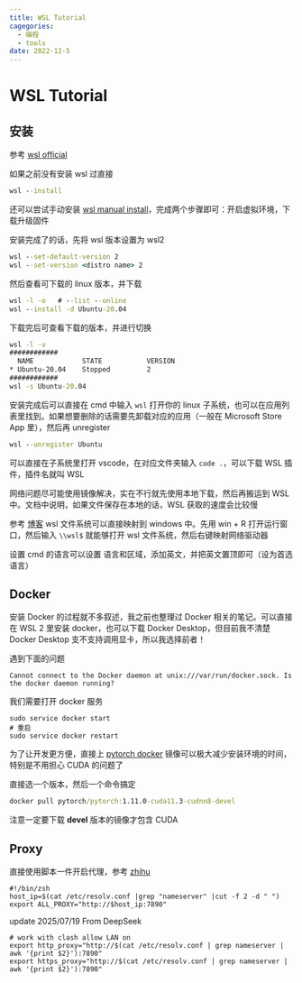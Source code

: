 ```yaml
---
title: WSL Tutorial
cagegories:
  - 编程
  - tools
date: 2022-12-5
---
```


# WSL Tutorial

## 安装

参考 [wsl official](https://learn.microsoft.com/en-us/windows/wsl/install)

如果之前没有安装 wsl 过直接

```cmd
wsl --install
```

还可以尝试手动安装 [wsl manual install](https://learn.microsoft.com/en-us/windows/wsl/install-manual#step-3---enable-virtual-machine-feature)，完成两个步骤即可：开启虚拟环境，下载升级固件

安装完成了的话，先将 wsl 版本设置为 wsl2

```cmd
wsl --set-default-version 2
wsl --set-version <distro name> 2
```

然后查看可下载的 linux 版本，并下载

```cmd
wsl -l -o 	# --list --online
wsl --install -d Ubuntu-20.04
```

下载完后可查看下载的版本，并进行切换

```cmd
wsl -l -v
############
  NAME            STATE           VERSION
* Ubuntu-20.04    Stopped         2
############
wsl -s Ubuntu-20.04
```

安装完成后可以直接在 cmd 中输入 `wsl` 打开你的 linux 子系统，也可以在应用列表里找到。如果想要删除的话需要先卸载对应的应用（一般在 Microsoft Store App 里），然后再 unregister

```cmd
wsl --unregister Ubuntu
```

可以直接在子系统里打开 vscode，在对应文件夹输入 `code .`，可以下载 WSL 插件，插件名就叫 WSL

网络问题尽可能使用镜像解决，实在不行就先使用本地下载，然后再搬运到 WSL 中。文档中说明，如果文件保存在本地的话，WSL 获取的速度会比较慢

参考 [博客](https://www.cnblogs.com/lepeCoder/p/wsl_dir.html) wsl 文件系统可以直接映射到 windows 中。先用 win + R 打开运行窗口，然后输入 `\\wsl$` 就能够打开 wsl 文件系统，然后右键映射网络驱动器

设置 cmd 的语言可以设置 语言和区域，添加英文，并把英文置顶即可（设为首选语言）

## Docker

安装 Docker 的过程就不多叙述，我之前也整理过 Docker 相关的笔记。可以直接在 WSL 2 里安装 docker，也可以下载 Docker Desktop，但目前我不清楚 Docker Desktop 支不支持调用显卡，所以我选择前者！

遇到下面的问题

```shell
Cannot connect to the Docker daemon at unix:///var/run/docker.sock. Is the docker daemon running?
```

我们需要打开 docker 服务

```shell
sudo service docker start
# 重启
sudo service docker restart
```

为了让开发更方便，直接上 [pytorch docker](https://hub.docker.com/r/pytorch/pytorch/tags) 镜像可以极大减少安装环境的时间，特别是不用担心 CUDA 的问题了

直接选一个版本，然后一个命令搞定

```cmd
docker pull pytorch/pytorch:1.11.0-cuda11.3-cudnn8-devel
```

注意一定要下载 **devel** 版本的镜像才包含 CUDA

## Proxy

直接使用脚本一件开启代理，参考 [zhihu](https://zhuanlan.zhihu.com/p/153124468)

```shell
#!/bin/zsh
host_ip=$(cat /etc/resolv.conf |grep "nameserver" |cut -f 2 -d " ")
export ALL_PROXY="http://$host_ip:7890"
```

update 2025/07/19 From DeepSeek

```shell
# work with clash allow LAN on
export http_proxy="http://$(cat /etc/resolv.conf | grep nameserver | awk '{print $2}'):7890"
export https_proxy="http://$(cat /etc/resolv.conf | grep nameserver | awk '{print $2}'):7890"
```
